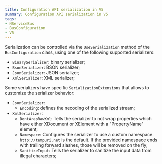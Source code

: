 ```yaml
---
title: Configuration API serialization in V5
summary: Configuration API serialization in V5
tags:
- NServiceBus
- BusConfiguration
- V5
---
```


Serialization can be controlled via the `UseSerialization` method of the `BusConfiguration` class, using one of the following supported serializers:

* `BinarySerializer`: binary serializer;
* `BsonSerializer`: BSON serializer;
* `JsonSerializer`: JSON serializer;
* `XmlSerializer`: XML serializer;

Some serializers have specific `SerializationExtensions` that allows to customize the serializer behavior:

* `JsonSerializer`:
	* `Encoding`: defines the necoding of the serialized stream;
* `XmlSerializer`:
	* `DontWrapRawXml`: Tells the serializer to not wrap properties which have either XDocument or XElement with a "PropertyName" element;
	* `Namespace`: Configures the serializer to use a custom namespace. `http://tempuri.net` is the default. If the provided namespace ends with trailing forward slashes, those will be removed on the fly;
	* `SanitizeInput`: Tells the serializer to sanitize the input data from illegal characters;